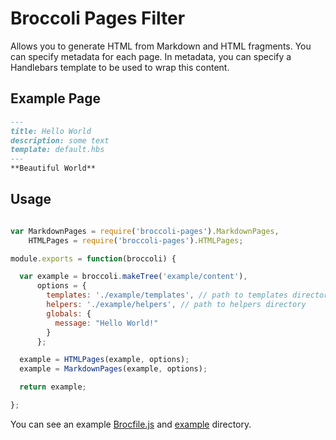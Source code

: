 # Broccoli Pages Filter

Allows you to generate HTML from Markdown and HTML fragments. You can specify metadata for each page.
In metadata, you can specify a Handlebars template to be used to wrap this content.

## Example Page
```markdown
---
title: Hello World
description: some text
template: default.hbs
---
**Beautiful World**
```

## Usage

```javascript

var MarkdownPages = require('broccoli-pages').MarkdownPages,
    HTMLPages = require('broccoli-pages').HTMLPages;

module.exports = function(broccoli) {

  var example = broccoli.makeTree('example/content'),
      options = {
        templates: './example/templates', // path to templates directory
        helpers: './example/helpers', // path to helpers directory
        globals: {
          message: "Hello World!"
        }
      };

  example = HTMLPages(example, options);
  example = MarkdownPages(example, options);

  return example;

};

```

You can see an example [Brocfile.js](Brocfile.js) and [example](example) directory.
